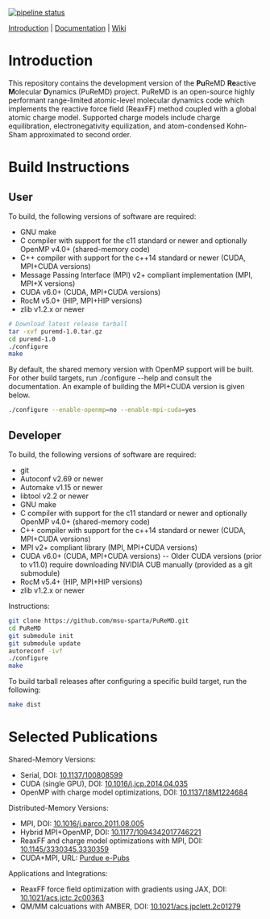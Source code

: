 [![pipeline status](https://github.com/MSU-SParTA/PuReMD/badges/master/pipeline.svg)](https://github.com/MSU-SParTA/PuReMD/commits/master)

[Introduction](https://github.com/MSU-SParTA/PuReMD#introduction) |
[Documentation](https://github.com/MSU-SParTA/PuReMD/doc) |
[Wiki](https://github.com/MSU-SParTA/PuReMD/wikis/home)

# Introduction

This repository contains the development version of the **Pu**ReMD **Re**active
**M**olecular **D**ynamics (PuReMD) project.  PuReMD is an open-source highly
performant range-limited atomic-level molecular dynamics code which implements
the reactive force field (ReaxFF) method coupled with a global atomic charge
model.  Supported charge models include charge equilibration, electronegativity
equilization, and atom-condensed Kohn-Sham approximated to second order.

# Build Instructions

## User

To build, the following versions of software are required:

- GNU make
- C compiler with support for the c11 standard or newer and optionally OpenMP v4.0+ (shared-memory code)
- C++ compiler with support for the c++14 standard or newer (CUDA, MPI+CUDA versions)
- Message Passing Interface (MPI) v2+ compliant implementation (MPI, MPI+X versions)
- CUDA v6.0+ (CUDA, MPI+CUDA versions)
- RocM v5.0+ (HIP, MPI+HIP versions)
- zlib v1.2.x or newer

```bash
# Download latest release tarball
tar -xvf puremd-1.0.tar.gz
cd puremd-1.0
./configure
make
```

By default, the shared memory version with OpenMP support will be built. For other build targets,
run ./configure --help and consult the documentation. An example of building the MPI+CUDA version
is given below.

```bash
./configure --enable-openmp=no --enable-mpi-cuda=yes
```

## Developer

To build, the following versions of software are required:

- git
- Autoconf v2.69 or newer
- Automake v1.15 or newer
- libtool v2.2 or newer
- GNU make
- C compiler with support for the c11 standard or newer and optionally OpenMP v4.0+ (shared-memory code)
- C++ compiler with support for the c++14 standard or newer (CUDA, MPI+CUDA versions)
- MPI v2+ compliant library (MPI, MPI+CUDA versions)
- CUDA v6.0+ (CUDA, MPI+CUDA versions)
-- Older CUDA versions (prior to v11.0) require downloading NVIDIA CUB manually (provided as a git submodule)
- RocM v5.4+ (HIP, MPI+HIP versions)
- zlib v1.2.x or newer

Instructions:
```bash
git clone https://github.com/msu-sparta/PuReMD.git
cd PuReMD
git submodule init
git submodule update
autoreconf -ivf
./configure
make
```

To build tarball releases after configuring a specific build target, run the following:

```bash
make dist
```

# Selected Publications

Shared-Memory Versions:
- Serial, DOI: [10.1137/100808599](https://doi.org/10.1137/100808599)
- CUDA (single GPU), DOI: [10.1016/j.jcp.2014.04.035](http://dx.doi.org/10.1016/j.jcp.2014.04.035)
- OpenMP with charge model optimizations, DOI: [10.1137/18M1224684](https://doi.org/10.1137/18M1224684)

Distributed-Memory Versions:
- MPI, DOI: [10.1016/j.parco.2011.08.005](https://doi.org/10.1016/j.parco.2011.08.005)
- Hybrid MPI+OpenMP, DOI: [10.1177/1094342017746221](https://doi.org/10.1177/1094342017746221)
- ReaxFF and charge model optimizations with MPI, DOI: [10.1145/3330345.3330359](https://doi.org/10.1145/3330345.3330359)
- CUDA+MPI, URL: [Purdue e-Pubs](https://docs.lib.purdue.edu/cgi/viewcontent.cgi?article=2769&context=cstech)

Applications and Integrations:
- ReaxFF force field optimization with gradients using JAX, DOI: [10.1021/acs.jctc.2c00363](https://doi.org/10.1021/acs.jctc.2c00363)
- QM/MM calcuations with AMBER, DOI: [10.1021/acs.jpclett.2c01279](https://doi.org/10.1021/acs.jpclett.2c01279)
